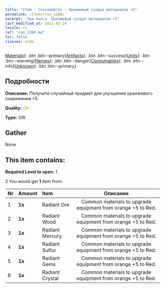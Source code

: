 ```yaml
---
title: "Item - Consumables - Оранжевый сундук материалов +5"
permalink: /Items/con_1268/
excerpt: "Эра хаоса  Оранжевый сундук материалов +5"
last_modified_at: 2021-03-24
locale: ru
ref: "con_1268.md"
toc: false
classes: wide
---
```

 [Materials](/ru/Items/){: .btn .btn--primary}[Artifacts](/ru/Items/Artifacts/){: .btn .btn--success}[Units](/ru/Items/Units/){: .btn .btn--warning}[Heroes](/ru/Items/Heroes/){: .btn .btn--danger}[Consumables](/ru/Items/Consumables/){: .btn .btn--info}[Unknown](/ru/Items/Unknown/){: .btn .btn--primary}

## Подробности
 **Описание:** Получите случайный предмет для улучшения оранжевого снаряжения +5.

 **Quality:** <span style="color: #FF8C00">OK</span>

 **Type:** Gift

## Gather

  None

## This item contains:

 **Required Level to open:** 1

 3 You would get **1** item  from:

  | Nr | Amount |     Item    | Описание |
  |:---|:-------|:------------|:-----------:|
  | 1 |  **1x** | Radiant Ore | Common materials to upgrade equipment from orange +5 to Red.  | 
  | 2 |  **1x** | Radiant Wood | Common materials to upgrade equipment from orange +5 to Red.  | 
  | 3 |  **1x** | Radiant Mercury | Common materials to upgrade equipment from orange +5 to Red.  | 
  | 4 |  **1x** | Radiant Sulfur | Common materials to upgrade equipment from orange +5 to Red.  | 
  | 5 |  **1x** | Radiant Gems | Common materials to upgrade equipment from orange +5 to Red.  | 
  | 6 |  **1x** | Radiant Crystal | Common materials to upgrade equipment from orange +5 to Red.  | 
